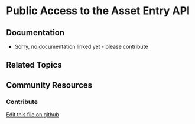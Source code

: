 # Public Access to the Asset Entry API

## Documentation

* Sorry, no documentation linked yet - please contribute

## Related Topics

## Community Resources

### Contribute

[Edit this file on github](https://github.com/olafk/controlpanel-documentation-docs/blob/master/md/73en/com_liferay_portal_security_service_access_policy_web_portlet_SAPPortlet/edit_entry.jsp.html)
